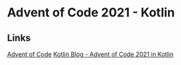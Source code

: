 # Advent of Code 2021 - Kotlin

## Links

[Advent of Code](https://adventofcode.com/)
[Kotlin Blog - Advent of Code 2021 in Kotlin](https://blog.jetbrains.com/kotlin/2021/11/advent-of-code-2021-in-kotlin/)
